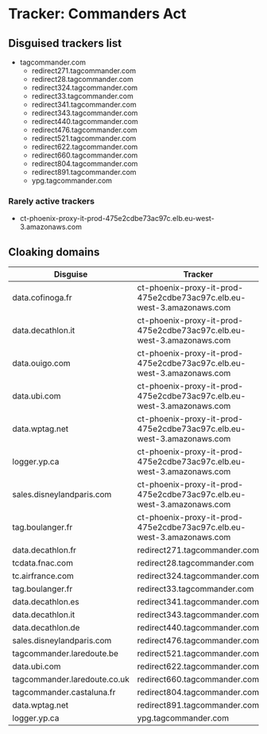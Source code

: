 # Tracker: Commanders Act

## Disguised trackers list

* tagcommander.com
    * redirect271.tagcommander.com
    * redirect28.tagcommander.com
    * redirect324.tagcommander.com
    * redirect33.tagcommander.com
    * redirect341.tagcommander.com
    * redirect343.tagcommander.com
    * redirect440.tagcommander.com
    * redirect476.tagcommander.com
    * redirect521.tagcommander.com
    * redirect622.tagcommander.com
    * redirect660.tagcommander.com
    * redirect804.tagcommander.com
    * redirect891.tagcommander.com
    * ypg.tagcommander.com

### Rarely active trackers

* ct-phoenix-proxy-it-prod-475e2cdbe73ac97c.elb.eu-west-3.amazonaws.com

## Cloaking domains

| Disguise | Tracker |
| ---- | ---- |
| data.cofinoga.fr | ct-phoenix-proxy-it-prod-475e2cdbe73ac97c.elb.eu-west-3.amazonaws.com |
| data.decathlon.it | ct-phoenix-proxy-it-prod-475e2cdbe73ac97c.elb.eu-west-3.amazonaws.com |
| data.ouigo.com | ct-phoenix-proxy-it-prod-475e2cdbe73ac97c.elb.eu-west-3.amazonaws.com |
| data.ubi.com | ct-phoenix-proxy-it-prod-475e2cdbe73ac97c.elb.eu-west-3.amazonaws.com |
| data.wptag.net | ct-phoenix-proxy-it-prod-475e2cdbe73ac97c.elb.eu-west-3.amazonaws.com |
| logger.yp.ca | ct-phoenix-proxy-it-prod-475e2cdbe73ac97c.elb.eu-west-3.amazonaws.com |
| sales.disneylandparis.com | ct-phoenix-proxy-it-prod-475e2cdbe73ac97c.elb.eu-west-3.amazonaws.com |
| tag.boulanger.fr | ct-phoenix-proxy-it-prod-475e2cdbe73ac97c.elb.eu-west-3.amazonaws.com |
| data.decathlon.fr | redirect271.tagcommander.com |
| tcdata.fnac.com | redirect28.tagcommander.com |
| tc.airfrance.com | redirect324.tagcommander.com |
| tag.boulanger.fr | redirect33.tagcommander.com |
| data.decathlon.es | redirect341.tagcommander.com |
| data.decathlon.it | redirect343.tagcommander.com |
| data.decathlon.de | redirect440.tagcommander.com |
| sales.disneylandparis.com | redirect476.tagcommander.com |
| tagcommander.laredoute.be | redirect521.tagcommander.com |
| data.ubi.com | redirect622.tagcommander.com |
| tagcommander.laredoute.co.uk | redirect660.tagcommander.com |
| tagcommander.castaluna.fr | redirect804.tagcommander.com |
| data.wptag.net | redirect891.tagcommander.com |
| logger.yp.ca | ypg.tagcommander.com |